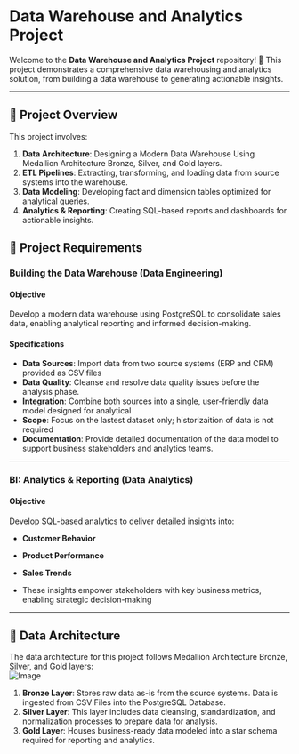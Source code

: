# Data Warehouse and Analytics Project

Welcome to the **Data Warehouse and Analytics Project** repository! 🚀
This project demonstrates a comprehensive data warehousing and analytics solution, from building a data warehouse to generating actionable insights.

--- 
## 📖 Project Overview
This project involves:
1. **Data Architecture**: Designing a Modern Data Warehouse Using Medallion Architecture Bronze, Silver, and Gold layers.
2. **ETL Pipelines**: Extracting, transforming, and loading data from source systems into the warehouse.
3. **Data Modeling**: Developing fact and dimension tables optimized for analytical queries.
4. **Analytics & Reporting**: Creating SQL-based reports and dashboards for actionable insights.

## 🚀 Project Requirements

### Building the Data Warehouse (Data Engineering)

#### Objective 
Develop a modern data warehouse using PostgreSQL to consolidate sales data, enabling analytical reporting and informed decision-making. 

#### Specifications
- **Data Sources**: Import data from two source systems (ERP and CRM) provided as CSV files
- **Data Quality**: Cleanse and resolve data quality issues before the analysis phase.
- **Integration**: Combine both sources into a single, user-friendly data model designed for analytical
- **Scope**: Focus on the lastest dataset only; historizaition of data is not required
- **Documentation**: Provide detailed documentation of the data model to support business stakeholders and analytics teams.
---

### BI: Analytics & Reporting (Data Analytics)

#### Objective 
Develop SQL-based analytics to deliver detailed insights into:
- **Customer Behavior**
- **Product Performance**
- **Sales Trends**

- These insights empower stakeholders with key business metrics, enabling strategic decision-making
  
--- 
## 📏 Data Architecture 

The data architecture for this project follows Medallion Architecture Bronze, Silver, and Gold layers:  
![Image](https://github.com/user-attachments/assets/9d60e958-1c77-4e16-8f04-c563519ef4a3)
1. **Bronze Layer**: Stores raw data as-is from the source systems. Data is ingested from CSV Files into the PostgreSQL Database.
2. **Silver Layer**: This layer includes data cleansing, standardization, and normalization processes to prepare data for analysis.
3. **Gold Layer**: Houses business-ready data modeled into a star schema required for reporting and analytics.
